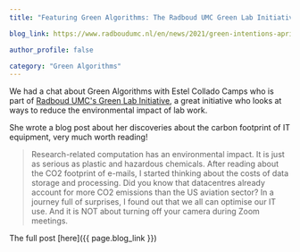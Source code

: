 ```yaml
---
title: "Featuring Green Algorithms: The Radboud UMC Green Lab Initiative"

blog_link: https://www.radboudumc.nl/en/news/2021/green-intentions-april

author_profile: false

category: "Green Algorithms"
---
```


We had a chat about Green Algorithms with Estel Collado Camps who is part of [Radboud UMC's Green Lab Initiative](https://twitter.com/GreenLabRadboud), a great initiative who looks at ways to reduce the environmental impact of lab work.

She wrote a blog post about her discoveries about the carbon footprint of IT equipment, very much worth reading!

> Research-related computation has an environmental impact. It is just as serious as plastic and hazardous chemicals. After reading about the CO2 footprint of e-mails, I started thinking about the costs of data storage and processing. Did you know that datacentres already account for more CO2 emissions than the US aviation sector? In a journey full of surprises, I found out that we all can optimise our IT use. And it is NOT about turning off your camera during Zoom meetings.

The full post [here]({{ page.blog_link }})
